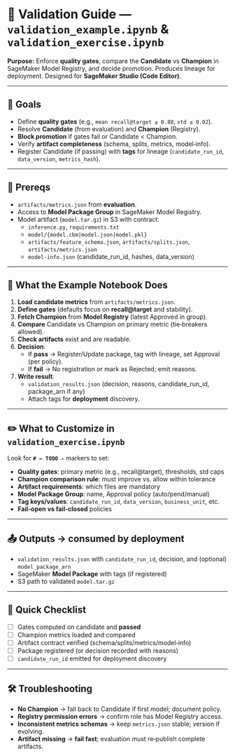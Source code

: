 
# 🧪 Validation Guide — `validation_example.ipynb` & `validation_exercise.ipynb`

**Purpose:** Enforce **quality gates**, compare the **Candidate** vs **Champion** in SageMaker Model Registry, and decide promotion. Produces lineage for deployment. Designed for **SageMaker Studio (Code Editor)**.

---

## 🎯 Goals
- Define **quality gates** (e.g., `mean recall@target ≥ 0.80`, `std ≤ 0.02`).
- Resolve **Candidate** (from evaluation) and **Champion** (Registry).
- **Block promotion** if gates fail or Candidate < Champion.
- Verify **artifact completeness** (schema, splits, metrics, model‑info).
- Register Candidate (if passing) with **tags** for lineage (`candidate_run_id`, `data_version`, `metrics_hash`).

---

## 🧱 Prereqs
- `artifacts/metrics.json` from **evaluation**.
- Access to **Model Package Group** in SageMaker Model Registry.
- Model artifact (`model.tar.gz`) in S3 with contract:
  - `inference.py`, `requirements.txt`
  - `model/{model.cbm|model.json|model.pkl}`
  - `artifacts/feature_schema.json`, `artifacts/splits.json`, `artifacts/metrics.json`
  - `model-info.json` (candidate_run_id, hashes, data_version)

---

## 🔎 What the Example Notebook Does
1. **Load candidate metrics** from `artifacts/metrics.json`.
2. **Define gates** (defaults focus on **recall@target** and stability).
3. **Fetch Champion** from **Model Registry** (latest Approved in group).
4. **Compare** Candidate vs Champion on primary metric (tie‑breakers allowed).
5. **Check artifacts** exist and are readable.
6. **Decision**:
   - If **pass** → Register/Update package, tag with lineage, set Approval (per policy).
   - If **fail** → No registration or mark as Rejected; emit reasons.
7. **Write result**:
   - `validation_results.json` (decision, reasons, candidate_run_id, package_arn if any)
   - Attach tags for **deployment** discovery.

---

## ✏️ What to Customize in `validation_exercise.ipynb`
Look for **`# ← TODO ✏️`** markers to set:
- **Quality gates**: primary metric (e.g., recall@target), thresholds, std caps
- **Champion comparison rule**: must improve vs. allow within tolerance
- **Artifact requirements**: which files are mandatory
- **Model Package Group**: name, Approval policy (auto/pend/manual)
- **Tag keys/values**: `candidate_run_id`, `data_version`, `business_unit`, etc.
- **Fail‑open vs fail‑closed** policies

---

## 📤 Outputs → consumed by deployment
- `validation_results.json` with `candidate_run_id`, decision, and (optional) `model_package_arn`
- SageMaker **Model Package** with tags (if registered)
- S3 path to validated `model.tar.gz`

---

## 🧪 Quick Checklist
- [ ] Gates computed on candidate and **passed**
- [ ] Champion metrics loaded and compared
- [ ] Artifact contract verified (schema/splits/metrics/model‑info)
- [ ] Package registered (or decision recorded with reasons)
- [ ] `candidate_run_id` emitted for deployment discovery

---

## 🛠️ Troubleshooting
- **No Champion** → fall back to Candidate if first model; document policy.
- **Registry permission errors** → confirm role has Model Registry access.
- **Inconsistent metrics schemas** → keep `metrics.json` stable; version if evolving.
- **Artifact missing** → **fail fast**; evaluation must re‑publish complete artifacts.
